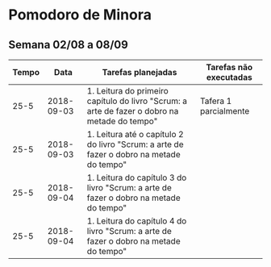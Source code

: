 # Pomodoro de Minora

## Semana 02/08 a 08/09

| Tempo | Data | Tarefas planejadas | Tarefas não executadas |
| --- | --- | --- | --- |
| 25-5 | 2018-09-03 | 1. Leitura do primeiro capítulo do livro "Scrum: a arte de fazer o dobro na metade do tempo" | Tafera 1 parcialmente |
| 25-5 | 2018-09-03 | 1. Leitura até o capítulo 2 do livro "Scrum: a arte de fazer o dobro na metade do tempo" |  |
| 25-5 | 2018-09-04 | 1. Leitura do capítulo 3 do livro "Scrum: a arte de fazer o dobro na metade do tempo" |  |
| 25-5 | 2018-09-04 | 1. Leitura do capítulo 4 do livro "Scrum: a arte de fazer o dobro na metade do tempo" |  |
